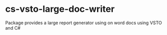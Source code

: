 # cs-vsto-large-doc-writer
Package provides a large report generator using on word docs using VSTO and C#
